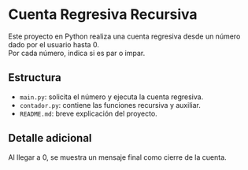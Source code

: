 # Cuenta Regresiva Recursiva

Este proyecto en Python realiza una cuenta regresiva desde un número dado por el usuario hasta 0.  
Por cada número, indica si es par o impar.

## Estructura

- `main.py`: solicita el número y ejecuta la cuenta regresiva.
- `contador.py`: contiene las funciones recursiva y auxiliar.
- `README.md`: breve explicación del proyecto.

## Detalle adicional

Al llegar a 0, se muestra un mensaje final como cierre de la cuenta.
